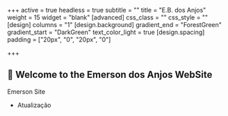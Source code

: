 +++
active = true
headless = true
subtitle = ""
title = "E.B. dos Anjos"
weight = 15
widget = "blank"
[advanced]
css_class = ""
css_style = ""
[design]
columns = "1"
[design.background]
gradient_end = "ForestGreen"
gradient_start = "DarkGreen"
text_color_light = true
[design.spacing]
padding = ["20px", "0", "20px", "0"]

+++
## 👋 Welcome to the Emerson dos Anjos WebSite

Emerson Site

* Atualização